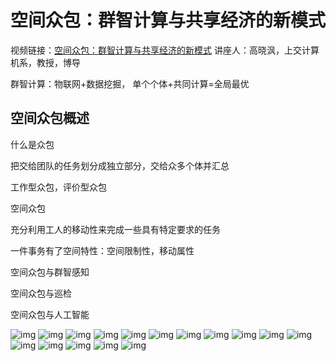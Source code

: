 # 空间众包：群智计算与共享经济的新模式

视频链接：[空间众包：群智计算与共享经济的新模式](https://www.bilibili.com/video/BV1WL411M7SB/?spm_id_from=333.337.search-card.all.click&vd_source=1c14d92c12f9030c9b24712fe55a5a3b)   讲座人：高晓沨，上交计算机系，教授，博导

群智计算：物联网+数据挖掘， 单个个体+共同计算=全局最优

## 空间众包概述

什么是众包

把交给团队的任务划分成独立部分，交给众多个体并汇总

工作型众包，评价型众包

空间众包

充分利用工人的移动性来完成一些具有特定要求的任务

一件事务有了空间特性：空间限制性，移动属性

空间众包与群智感知

空间众包与巡检

空间众包与人工智能

![img](./image/spatial01.png)
![img](./image/spatial02.png)
![img](./image/spatial03.png)
![img](./image/spatial04.png)
![img](./image/spatial05.png)
![img](./image/spatial06.png)
![img](./image/spatial07.png)
![img](./image/spatial08.png)
![img](./image/spatial09.png)
![img](./image/spatial11.png)
![img](./image/spatial12.png)
![img](./image/spatial13.png)
![img](./image/spatial14.png)
![img](./image/spatial15.png)
![img](./image/spatial16.png)
![img](./image/spatial17.png)
